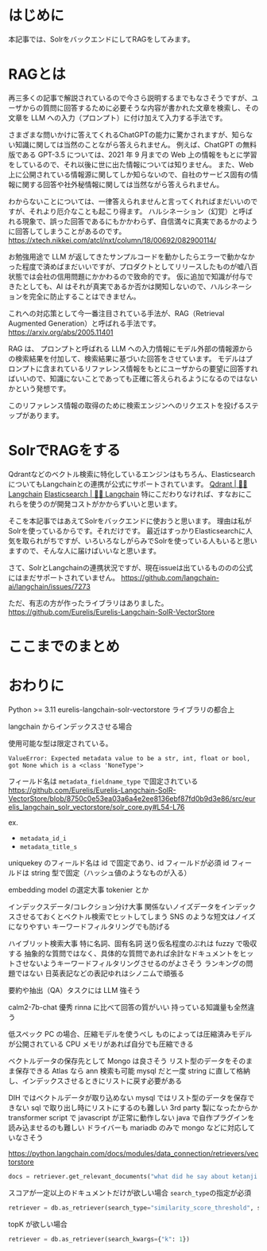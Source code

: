 
# はじめに

本記事では、SolrをバックエンドにしてRAGをしてみます。

# RAGとは

再三多くの記事で解説されているので今さら説明するまでもなさそうですが、ユーザからの質問に回答するために必要そうな内容が書かれた文章を検索し、その文章を LLM への入力（プロンプト）に付け加えて入力する手法です。

さまざまな問いかけに答えてくれるChatGPTの能力に驚かされますが、知らない知識に関しては当然のことながら答えられません。
例えば、ChatGPT の無料版である GPT-3.5 については、2021 年 9 月までの Web 上の情報をもとに学習をしているので、それ以後に世に出た情報については知りません。 
また、Web 上に公開されている情報源に関してしか知らないので、自社のサービス固有の情報に関する回答や社外秘情報に関しては当然ながら答えられません。

わからないことについては、一律答えられませんと言ってくれればまだいいのですが、それより厄介なことも起こり得ます。
ハルシネーション（幻覚）と呼ばれる現象で、誤った回答であるにもかかわらず、自信満々に真実であるかのように回答してしまうことがあるのです。
https://xtech.nikkei.com/atcl/nxt/column/18/00692/082900114/

お勉強用途で LLM が返してきたサンプルコードを動かしたらエラーで動かなかった程度で済めばまだいいですが、プロダクトとしてリリースしたものが嘘八百状態では会社の信用問題にかかわるので致命的です。
仮に追加で知識が付与できたとしても、AI はそれが真実であるか否かは関知しないので、ハルシネーションを完全に防止することはできません。

これへの対応策として今一番注目されている手法が、RAG（Retrieval Augmented Generation）と呼ばれる手法です。
https://arxiv.org/abs/2005.11401

RAG は、 プロンプトと呼ばれる LLM への入力情報にモデル外部の情報源からの検索結果を付加して、検索結果に基づいた回答をさせています。
モデルはプロンプトに含まれているリファレンス情報をもとにユーザからの要望に回答すればいいので、知識にないことであっても正確に答えられるようになるのではないかという発想です。

このリファレンス情報の取得のために検索エンジンへのリクエストを投げるステップがあります。

# SolrでRAGをする

Qdrantなどのベクトル検索に特化しているエンジンはもちろん、ElasticsearchについてもLangchainとの連携が公式にサポートされています。
[Qdrant \| 🦜️🔗 Langchain](https://python.langchain.com/docs/integrations/vectorstores/qdrant)
[Elasticsearch \| 🦜️🔗 Langchain](https://python.langchain.com/docs/integrations/vectorstores/elasticsearch)
特にこだわりなければ、すなおにこれらを使うのが開発コストがかからずいいと思います。

そこを本記事ではあえてSolrをバックエンドに使おうと思います。
理由は私がSolrを使っているからです。それだけです。
最近はすっかりElasticsearchに人気を取られがちですが、いろいろなしがらみでSolrを使っている人もいると思いますので、そんな人に届けばいいなと思います。

さて、SolrとLangchainの連携状況ですが、現在issueは出ているもののの公式にはまだサポートされていません。
https://github.com/langchain-ai/langchain/issues/7273

ただ、有志の方が作ったライブラリはありました。
https://github.com/Eurelis/Eurelis-Langchain-SolR-VectorStore



# ここまでのまとめ
# おわりに


Python >= 3.11
eurelis-langchain-solr-vectorstore ライブラリの都合上

langchain からインデックスさせる場合

使用可能な型は限定されている。

```
ValueError: Expected metadata value to be a str, int, float or bool, got None which is a <class 'NoneType'>
```

フィールド名は
`metadata_fieldname_type`
で固定されている
https://github.com/Eurelis/Eurelis-Langchain-SolR-VectorStore/blob/8750c0e53ea03a6a4e2ee8136ebf87fd0b9d3e86/src/eurelis_langchain_solr_vectorstore/solr_core.py#L54-L76

ex.

- `metadata_id_i`
- `metadata_title_s`

uniquekey のフィールド名は id で固定であり、id フィールドが必須
id フィールドは string 型で固定（ハッシュ値のようなものが入る）

embedding model の選定大事
tokenier とか

インデックスデータ/コレクション分け大事
関係ないノイズデータをインデックスさせるておくとベクトル検索でヒットしてしまう
SNS のような短文はノイズになりやすい
キーワードフィルタリングでも防げる

ハイブリット検索大事
特に名詞、固有名詞
送り仮名程度のぶれは fuzzy で吸収する
抽象的な質問ではなく、具体的な質問であれば余計なドキュメントをヒットさせないようキーワードフィルタリングさせるのがよさそう
ランキングの問題ではない
日英表記などの表記ゆれはシノニムで頑張る

要約や抽出（QA）タスクには LLM 強そう

calm2-7b-chat 優秀
rinna に比べて回答の質がいい
持っている知識量も全然違う

低スペック PC の場合、圧縮モデルを使うべし
ものによっては圧縮済みモデルが公開されている
CPU メモリがあれば自分でも圧縮できる

ベクトルデータの保存先として Mongo は良さそう
リスト型のデータをそのまま保存できる
Atlas なら ann 検索も可能
mysql だと一度 string に直して格納し、インデックスさせるときにリストに戻す必要がある

DIH ではベクトルデータが取り込めない
mysql ではリスト型のデータを保存できない
sql で取り出し時にリストにするのも難しい
3rd party 製になったからか transformer script で javascript が正常に動作しない
java で自作プラグインを読み込ませるのも難しい
ドライバーも mariadb のみで mongo などに対応していなさそう

https://python.langchain.com/docs/modules/data_connection/retrievers/vectorstore

```python
docs = retriever.get_relevant_documents("what did he say about ketanji brown jackson")
```

スコアが一定以上のドキュメントだけが欲しい場合
`search_type`の指定が必須

```python
retriever = db.as_retriever(search_type="similarity_score_threshold", search_kwargs={"score_threshold": .5})
```

topK が欲しい場合

```python
retriever = db.as_retriever(search_kwargs={"k": 1})
```

